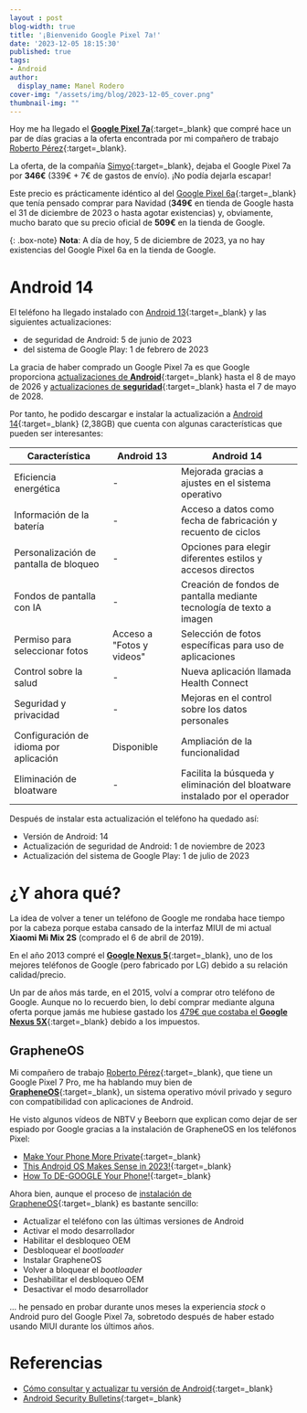 ```yaml
---
layout : post
blog-width: true
title: '¡Bienvenido Google Pixel 7a!'
date: '2023-12-05 18:15:30'
published: true
tags:
- Android
author:
  display_name: Manel Rodero
cover-img: "/assets/img/blog/2023-12-05_cover.png"
thumbnail-img: ""
---
```


Hoy me ha llegado el [**Google Pixel 7a**](https://store.google.com/es/product/pixel_7a?hl=es){:target=_blank} que compré hace un par de días gracias a la oferta encontrada por mi compañero de trabajo [Roberto Pérez](https://twitter.com/robertoprubio){:target=_blank}.

La oferta, de la compañía [Simyo](https://www.simyo.es/simyo/telefonia-movil/comprar/google-pixel-7a/){:target=_blank}, dejaba el Google Pixel 7a por **346€** (339€ + 7€ de gastos de envío). ¡No podía dejarla escapar!

Este precio es prácticamente idéntico al del [Google Pixel 6a](https://store.google.com/es/config/pixel_6a?hl=es){:target=_blank} que tenía pensado comprar para Navidad (**349€** en tienda de Google hasta el 31 de diciembre de 2023 o hasta agotar existencias) y, obviamente, mucho barato que su precio oficial de **509€** en la tienda de Google.

{: .box-note}
**Nota**: A día de hoy, 5 de diciembre de 2023, ya no hay existencias del Google Pixel 6a en la tienda de Google.

# Android 14

El teléfono ha llegado instalado con [Android 13](https://www.android.com/android-13/){:target=_blank} y las siguientes actualizaciones:

* de seguridad de Android: 5 de junio de 2023
* del sistema de Google Play: 1 de febrero de 2023

La gracia de haber comprado un Google Pixel 7a es que Google proporciona [actualizaciones de **Android**](https://support.google.com/pixelphone/answer/4457705?hl=es){:target=_blank} hasta el 8 de mayo de 2026 y [actualizaciones de **seguridad**](https://support.google.com/pixelphone/answer/4457705?hl=es){:target=_blank} hasta el 7 de mayo de 2028.

Por tanto, he podido descargar e instalar la actualización a [Android 14](https://www.android.com/android-14/){:target=_blank} (2,38GB) que cuenta con algunas características que pueden ser interesantes:

| Característica | Android 13 | Android 14 |
|----------------|------------|------------|
| Eficiencia energética | - | Mejorada gracias a ajustes en el sistema operativo |
| Información de la batería | - | Acceso a datos como fecha de fabricación y recuento de ciclos |
| Personalización de pantalla de bloqueo | - | Opciones para elegir diferentes estilos y accesos directos |
| Fondos de pantalla con IA | - | Creación de fondos de pantalla mediante tecnología de texto a imagen |
| Permiso para seleccionar fotos | Acceso a "Fotos y videos" | Selección de fotos específicas para uso de aplicaciones |
| Control sobre la salud | - | Nueva aplicación llamada Health Connect |
| Seguridad y privacidad | - | Mejoras en el control sobre los datos personales |
| Configuración de idioma por aplicación | Disponible | Ampliación de la funcionalidad |
| Eliminación de bloatware | - | Facilita la búsqueda y eliminación del bloatware instalado por el operador |

Después de instalar esta actualización el teléfono ha quedado así:

* Versión de Android: 14
* Actualización de seguridad de Android: 1 de noviembre de 2023
* Actualización del sistema de Google Play: 1 de julio de 2023

# ¿Y ahora qué?

La idea de volver a tener un teléfono de Google me rondaba hace tiempo por la cabeza porque estaba cansado de la interfaz MIUI de mi actual **Xiaomi Mi Mix 2S** (comprado el 6 de abril de 2019).

En el año 2013 compré el [**Google Nexus 5**](https://www.xatakandroid.com/analisis/regreso-al-google-nexus-5-leyenda-que-mantiene-fluidez-casi-siete-anos-despues){:target=_blank}, uno de los mejores teléfonos de Google (pero fabricado por LG) debido a su relación calidad/precio.

Un par de años más tarde, en el 2015, volví a comprar otro teléfono de Google. Aunque no lo recuerdo bien, lo debí comprar mediante alguna oferta porque jamás me hubiese gastado los [479€ que costaba el **Google Nexus 5X**](https://www.xataka.com/moviles/479-euros-el-nexus-5x-se-te-ha-ido-la-pinza-google){:target=_blank} debido a los impuestos.

## GrapheneOS

Mi compañero de trabajo [Roberto Pérez](https://twitter.com/robertoprubio){:target=_blank}, que tiene un Google Pixel 7 Pro, me ha hablando muy bien de [**GrapheneOS**](https://grapheneos.org/){:target=_blank}, un sistema operativo móvil privado y seguro con compatibilidad con aplicaciones de Android.

He visto algunos vídeos de NBTV y Beeborn que explican como dejar de ser espiado por Google gracias a la instalación de GrapheneOS en los teléfonos Pixel:

* [Make Your Phone More Private](https://www.youtube.com/watch?v=wg00QkcpOOM){:target=_blank}
* [This Android OS Makes Sense in 2023!](https://www.youtube.com/watch?v=Zy47rVqLx3w){:target=_blank}
* [How To DE-GOOGLE Your Phone!](https://www.youtube.com/watch?v=rIFBN390clQ){:target=_blank}

Ahora bien, aunque el proceso de [instalación de GrapheneOS](https://grapheneos.org/install/){:target=_blank} es bastante sencillo:

* Actualizar el teléfono con las últimas versiones de Android
* Activar el modo desarrollador
* Habilitar el desbloqueo OEM
* Desbloquear el _bootloader_
* Instalar GrapheneOS
* Volver a bloquear el _bootloader_
* Deshabilitar el desbloqueo OEM
* Desactivar el modo desarrollador

... he pensado en probar durante unos meses la experiencia _stock_ o Android puro del Google Pixel 7a, sobretodo después de haber estado usando MIUI durante los últimos años.

# Referencias

* [Cómo consultar y actualizar tu versión de Android](https://support.google.com/android/answer/7680439?hl=es){:target=_blank}
* [Android Security Bulletins](https://source.android.com/docs/security/bulletin){:target=_blank}
